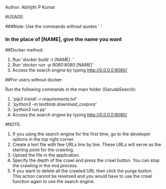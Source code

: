 Author: Abhijith P Kumar

#USAGE:

###Note: Use the commands without quotes ' '
### In the place of [NAME], give the name you want

##Docker method:

1. Run '*docker build -t [NAME] .*'
2. Run '*docker run -p 8080:8080 [NAME]*'
3. Access the search engine by typing http://0.0.0.0:8080/


##For users without docker:

Run the following commands in the main folder (GarudaSearch):

1. '*pip3 install -r requirements.txt*' 
2. '*python3 -m textblob.download_corpora*'
3. '*python3 run.py*'
4. Access the search engine by typing http://0.0.0.0:8080/ 

#NOTE:

1. If you using the search engine for the first time, go to the developer options in the top right corner.
2. Create a text file with few URLs line by line. These URLs will serve as the starting point for the crawling.
3. Upload the file in the application.
4. Specify the depth of the crawl and press the crawl button. You can stop the crawling in the mid process. 
5. If you want to delete all the crawled URL then click the purge button. This action cannot be reversed and you would have to use the crawl function again to use the search engine.
